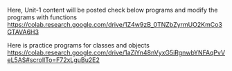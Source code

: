 Here, Unit-1 content will be posted
check below programs and modify the programs with functions
https://colab.research.google.com/drive/1Z4w9zB_0TNZbZyrmUO2KmCo3GTAVA6H3

Here is practice programs for classes and objects
https://colab.research.google.com/drive/1aZiYn48nVyxG5iRgnwbYNFAqPvVeL5AS#scrollTo=F72xLguBu2E2
